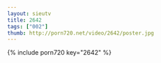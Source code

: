```yaml
--- 
layout: sieutv
title: 2642
tags: ["002"]
thumb: http://porn720.net/video/2642/poster.jpg
---
```

{% include porn720 key="2642" %} 
